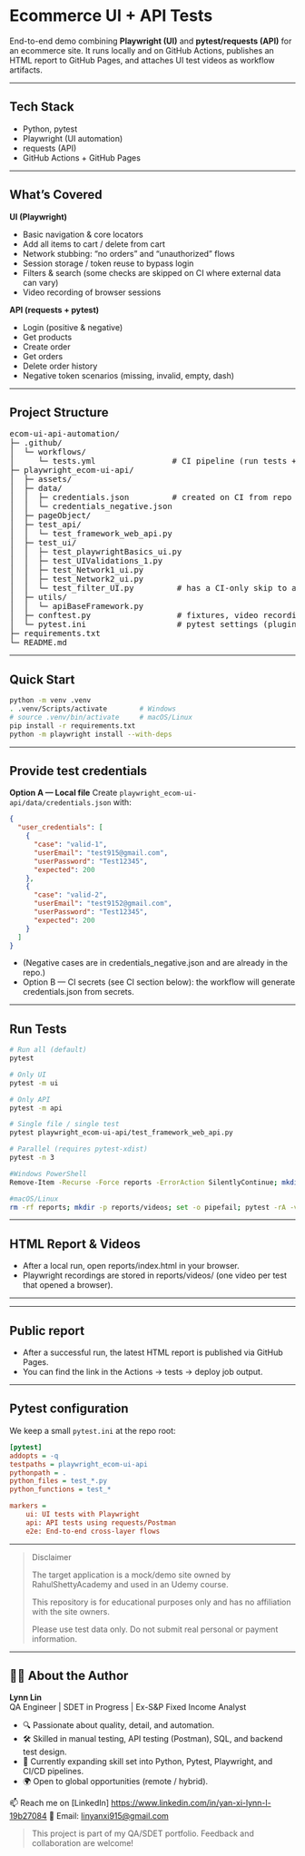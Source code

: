 # Ecommerce UI + API Tests

End-to-end demo combining **Playwright (UI)** and **pytest/requests (API)** for an ecommerce site.
It runs locally and on GitHub Actions, publishes an HTML report to GitHub Pages, and attaches UI test videos as workflow artifacts.

---
## Tech Stack
- Python, pytest
- Playwright (UI automation)
- requests (API)
- GitHub Actions + GitHub Pages

---

## What’s Covered

**UI (Playwright)**
- Basic navigation & core locators
- Add all items to cart / delete from cart
- Network stubbing: “no orders” and “unauthorized” flows
- Session storage / token reuse to bypass login
- Filters & search (some checks are skipped on CI where external data can vary)
- Video recording of browser sessions

**API (requests + pytest)**
- Login (positive & negative)
- Get products
- Create order
- Get orders
- Delete order history
- Negative token scenarios (missing, invalid, empty, dash)
---

## Project Structure
<pre>
ecom-ui-api-automation/
├─ .github/
│  └─ workflows/
│     └─ tests.yml                # CI pipeline (run tests + deploy Pages)
├─ playwright_ecom-ui-api/
│  ├─ assets/
│  ├─ data/
│  │  ├─ credentials.json         # created on CI from repo secrets
│  │  └─ credentials_negative.json
│  ├─ pageObject/
│  ├─ test_api/
│  │  └─ test_framework_web_api.py
│  ├─ test_ui/
│  │  ├─ test_playwrightBasics_ui.py
│  │  ├─ test_UIValidations_1.py
│  │  ├─ test_Network1_ui.py
│  │  ├─ test_Network2_ui.py
│  │  └─ test_filter_UI.py         # has a CI-only skip to avoid flaky external data
│  ├─ utils/
│  │  └─ apiBaseFramework.py
│  ├─ conftest.py                  # fixtures, video recording, browser options
│  └─ pytest.ini                   # pytest settings (plugins, metadata, etc.)
├─ requirements.txt
└─ README.md
</pre>

---

## Quick Start
```bash
python -m venv .venv
. .venv/Scripts/activate        # Windows
# source .venv/bin/activate     # macOS/Linux
pip install -r requirements.txt
python -m playwright install --with-deps
```
---
## Provide test credentials

**Option A — Local file**
Create `playwright_ecom-ui-api/data/credentials.json` with:

```json
{
  "user_credentials": [
    {
      "case": "valid-1",
      "userEmail": "test915@gmail.com",
      "userPassword": "Test12345",
      "expected": 200
    },
    {
      "case": "valid-2",
      "userEmail": "test9152@gmail.com",
      "userPassword": "Test12345",
      "expected": 200
    }
  ]
}
```
- (Negative cases are in credentials_negative.json and are already in the repo.)
- Option B — CI secrets (see CI section below): the workflow will generate credentials.json from secrets.

---

## Run Tests

```bash
# Run all (default)
pytest
```

```bash
# Only UI
pytest -m ui
```

```bash
# Only API
pytest -m api
```

```bash
# Single file / single test
pytest playwright_ecom-ui-api/test_framework_web_api.py
```
```bash
# Parallel (requires pytest-xdist)
pytest -n 3
```

```bash
#Windows PowerShell
Remove-Item -Recurse -Force reports -ErrorAction SilentlyContinue; mkdir reports\videos -Force > $null; pytest -rA -vv --html=reports/index.html --self-contained-html 2>&1 | Tee-Object -FilePath reports\pytest.log

```

```bash
#macOS/Linux
rm -rf reports; mkdir -p reports/videos; set -o pipefail; pytest -rA -vv --html=reports/index.html --self-contained-html 2>&1 | tee reports/pytest.log

```
---

## HTML Report & Videos
- After a local run, open reports/index.html in your browser.
- Playwright recordings are stored in reports/videos/ (one video per test that opened a browser).
---

---
## Public report
- After a successful run, the latest HTML report is published via GitHub Pages.
- You can find the link in the Actions → tests → deploy job output.


---

## Pytest configuration
We keep a small `pytest.ini` at the repo root:

```ini
[pytest]
addopts = -q
testpaths = playwright_ecom-ui-api
pythonpath = .
python_files = test_*.py
python_functions = test_*

markers =
    ui: UI tests with Playwright
    api: API tests using requests/Postman
    e2e: End-to-end cross-layer flows
```

---
> Disclaimer
>
> The target application is a mock/demo site owned by RahulShettyAcademy and used in an Udemy course.
> 
> This repository is for educational purposes only and has no affiliation with the site owners.
> 
> Please use test data only. Do not submit real personal or payment information.

---

## 👩‍💻 About the Author

**Lynn Lin**  
QA Engineer | SDET in Progress | Ex-S&P Fixed Income Analyst  

- 🔍 Passionate about quality, detail, and automation.
- 🛠️ Skilled in manual testing, API testing (Postman), SQL, and backend test design.
- 🚀 Currently expanding skill set into Python, Pytest, Playwright, and CI/CD pipelines.
- 🌍 Open to global opportunities (remote / hybrid).

📫 Reach me on [LinkedIn] https://www.linkedin.com/in/yan-xi-lynn-l-19b27084
📧 Email: linyanxi915@gmail.com


>  This project is part of my QA/SDET portfolio. Feedback and collaboration are welcome!
